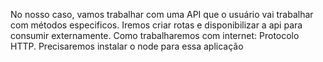 No nosso caso, vamos trabalhar com uma API que o usuário vai trabalhar com métodos especificos.
Iremos criar rotas e disponibilizar a api para consumir externamente. Como trabalharemos com internet:
Protocolo HTTP.
Precisaremos instalar o node para essa aplicação